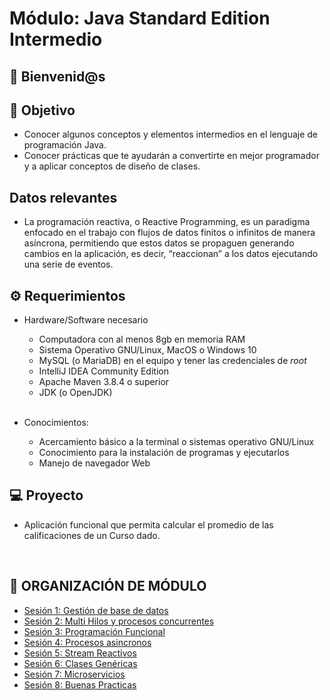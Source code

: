  
# Módulo: Java Standard Edition Intermedio

## :wave: Bienvenid@s

## :dart: Objetivo

 - Conocer algunos conceptos y elementos intermedios en el lenguaje de programación Java.
 - Conocer prácticas que te ayudarán a convertirte en mejor programador y a aplicar conceptos de diseño de clases.

 ## Datos relevantes

- La programación reactiva, o Reactive Programming, es un paradigma enfocado en el trabajo con flujos de datos finitos o infinitos de manera asíncrona, permitiendo que estos datos se propaguen generando cambios en la aplicación, es decir, “reaccionan” a los datos ejecutando una serie de eventos.		

## :gear: Requerimientos

- Hardware/Software necesario
    - Computadora con al menos 8gb en memoria RAM
    - Sistema Operativo GNU/Linux, MacOS o Windows 10
    - MySQL (o MariaDB) en el equipo y tener las credenciales de _root_
    - IntelliJ IDEA Community Edition
    - Apache Maven 3.8.4 o superior
    - JDK (o OpenJDK)

    <br/>

- Conocimientos:
    - Acercamiento básico a la terminal o sistemas operativo GNU/Linux
    - Conocimiento para la instalación de programas y ejecutarlos
    - Manejo de navegador Web

## 💻 Proyecto

- Aplicación funcional que permita calcular el promedio de las calificaciones de un Curso dado.

<br/>

## :bookmark_tabs: ORGANIZACIÓN DE MÓDULO 
 
 - [Sesión 1: Gestión de base de datos](./Sesion-01/Readme.md)
 - [Sesión 2: Multi Hilos y procesos concurrentes](./Sesion-02/Readme.md)
 - [Sesión 3: Programación Funcional](./Sesion-03/Readme.md)
 - [Sesión 4: Procesos asincronos](./Sesion-04/Readme.md)
 - [Sesión 5: Stream Reactivos](./Sesion-05/Readme.md)
 - [Sesión 6: Clases Genéricas](./Sesion-06/Readme.md)
 - [Sesión 7: Microservicios](./Sesion-07/Readme.md)
 - [Sesión 8: Buenas Practicas](./Sesion-08/Readme.md)



